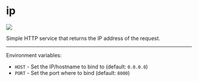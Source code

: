 # ip

[<img src="https://img.shields.io/docker/image-size/allypost/m-ip">](https://hub.docker.com/r/allypost/m-ip)

Simple HTTP service that returns the IP address of the request.

-------------

Environment variables:
- `HOST` - Set the IP/hostname to bind to (default: `0.0.0.0`)
- `PORT` - Set the port where to bind (default: `8000`)
